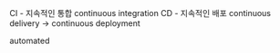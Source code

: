 CI - 지속적인 통합 continuous integration
CD - 지속적인 배포 continuous delivery -> continuous deployment

automated

